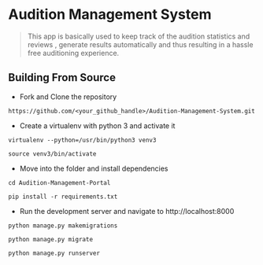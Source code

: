 # Audition Management System

> This app is basically used to keep track of the audition statistics and reviews , generate results automatically and thus resulting in a hassle free auditioning experience.


##  Building From Source 


* Fork and Clone the repository
```
https://github.com/<your_github_handle>/Audition-Management-System.git

```

* Create a virtualenv with python 3 and activate it
```
virtualenv --python=/usr/bin/python3 venv3

source venv3/bin/activate
```

* Move into the folder and install dependencies
```
cd Audition-Management-Portal

pip install -r requirements.txt
```

* Run the development server and navigate to http://localhost:8000
```
python manage.py makemigrations

python manage.py migrate

python manage.py runserver

```

